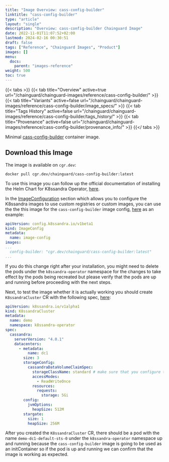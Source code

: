 ```yaml
---
title: "Image Overview: cass-config-builder"
linktitle: "cass-config-builder"
type: "article"
layout: "single"
description: "Overview: cass-config-builder Chainguard Image"
date: 2022-11-01T11:07:52+02:00
lastmod: 2024-02-16 00:30:51
draft: false
tags: ["Reference", "Chainguard Images", "Product"]
images: []
menu: 
  docs: 
    parent: "images-reference"
weight: 500
toc: true
---
```


{{< tabs >}}
{{< tab title="Overview" active=true url="/chainguard/chainguard-images/reference/cass-config-builder/" >}}
{{< tab title="Variants" active=false url="/chainguard/chainguard-images/reference/cass-config-builder/image_specs/" >}}
{{< tab title="Tags History" active=false url="/chainguard/chainguard-images/reference/cass-config-builder/tags_history/" >}}
{{< tab title="Provenance" active=false url="/chainguard/chainguard-images/reference/cass-config-builder/provenance_info/" >}}
{{</ tabs >}}



<!--overview:start-->
Minimal [cass-config-builder](https://github.com/datastax/cass-config-builder) container image.
<!--overview:end-->

<!--getting:start-->
## Download this Image
The image is available on `cgr.dev`:

```
docker pull cgr.dev/chainguard/cass-config-builder:latest
```
<!--getting:end-->

<!--body:start-->

To use this image you can follow up the official documentation of installing the Helm Chart for K8ssandra Operator, [here](https://docs.k8ssandra.io/install/).

In the [ImageConfiguration](https://docs.k8ssandra.io/install/image-config/) section which allows you to configure the K8ssandra images to use custom registries or custom images, you can use the the this image for the `cass-config-builder` image config, [here](https://github.com/k8ssandra/cass-operator/blob/ff5bc87f10b890ab09eb2d5c369edf2568169dd8/config/manager/image_config.yaml#L7) as an example:

```yaml
apiVersion: config.k8ssandra.io/v1beta1
kind: ImageConfig
metadata:
  name: image-config
images:
...
  config-builder: "cgr.dev/chainguard/cass-config-builder:latest"
...
```

If you do this change right after your installation, you might need to delete the pods under the `k8ssandra-operator` namespace for the changes to take effect by the pods being recreated but please verify that the pods are up and running before proceeding with the next steps.

Next, to test the image whether it is actually working you should create `K8ssandraCluster` CR with the following spec, [here](https://docs.k8ssandra.io/install/local/single-cluster-helm/#deploy-the-k8ssandracluster):

```yaml
apiVersion: k8ssandra.io/v1alpha1
kind: K8ssandraCluster
metadata:
  name: demo
  namespace: k8ssandra-operator
spec:
  cassandra:
    serverVersion: "4.0.1"
    datacenters:
      - metadata:
          name: dc1
        size: 3
        storageConfig:
          cassandraDataVolumeClaimSpec:
            storageClassName: standard # make sure that you configure this to match your environment
            accessModes:
              - ReadWriteOnce
            resources:
              requests:
                storage: 5Gi
        config:
          jvmOptions:
            heapSize: 512M
        stargate:
          size: 1
          heapSize: 256M
```

After you created the `K8ssandraCluster` CR, there should be a pod with the name `demo-dc1-default-sts-0` under the `k8ssandra-operator` namespace up and running because the `cass-config-builder` image is going to be used as an initContainer so if the pod is up and running we can confirm that the image is working as expected.
<!--body:end-->

